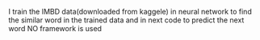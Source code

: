 I train the IMBD data(downloaded from kaggele) in neural network to find the similar word in the trained data 
and in next code to predict the next word
NO framework is used 
